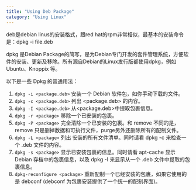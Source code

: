 ```yaml
---
title: "Using Deb Package"
category: "Using Linux"
---
```


deb是debian linus的安装格式，跟red hat的rpm非常相似，最基本的安装命令是：dpkg -i file.deb

dpkg 是Debian Package的简写，是为Debian专门开发的套件管理系统，方便软件的安装、更新及移除。所有源自Debian的Linux发行版都使用dpkg，例如Ubuntu、Knoppix 等。

以下是一些 Dpkg 的普通用法：

1. `dpkg -i <package.deb>` 安装一个 Debian 软件包，如你手动下载的文件。
2. `dpkg -c <package.deb>` 列出 <package.deb> 的内容。
3. `dpkg -I <package.deb>` 从<package.deb>中提取包裹信息。
4. `dpkg -r <package>` 移除一个已安装的包裹。
5. `dpkg -P <package>` 完全清除一个已安装的包裹。和 remove 不同的是，remove 只是删掉数据和可执行文件，purge另外还删除所有的配制文件。
6. `dpkg -L <package>` 列出 <package> 安装的所有文件清单。同时请看 dpkg -c 来检查一个 .deb 文件的内容。
7. `dpkg -s <package>` 显示已安装包裹的信息。同时请看 apt-cache 显示 Debian 存档中的包裹信息，以及 dpkg -I 来显示从一个 .deb 文件中提取的包裹信息。
8. `dpkg-reconfigure <package>` 重新配制一个已经安装的包裹，如果它使用的是 debconf (debconf 为包裹安装提供了一个统一的配制界面)。
